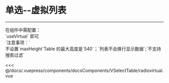 # 单选--虚拟列表

---

<common-code-format>
  <docsComponents-VSelectTable-radiovirtual slot="source"></docsComponents-VSelectTable-radiovirtual>
  在组件中需配置：<br/>
`useVirtual` 即可<br/>
`注意事项：` <br/>
不设置`maxHeight`Table 的最大高度是`540`；`列表不会换行显示数据`;`不支持搜索过滤`

<<< @/docs/.vuepress/components/docsComponents/VSelectTable/radiovirtual.vue
</common-code-format>
